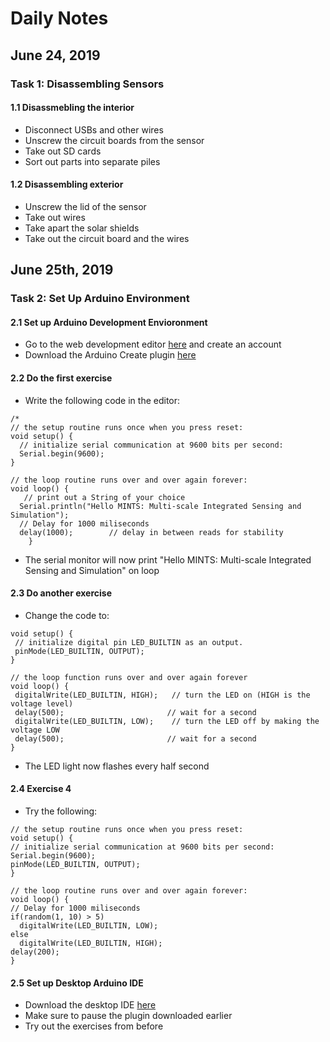 # Daily Notes
## June 24, 2019
### Task 1: Disassembling Sensors
#### 1.1 Disassmebling the interior
 - Disconnect USBs and other wires
 - Unscrew the circuit boards from the sensor
 - Take out SD cards
 - Sort out parts into separate piles
#### 1.2 Disassembling exterior
 - Unscrew the lid of the sensor
 - Take out wires
 - Take apart the solar shields
 - Take out the circuit board and the wires

## June 25th, 2019
### Task 2: Set Up Arduino Environment
#### 2.1 Set up Arduino Development Envioronment
 - Go to the web development editor [here](https://www.arduino.cc/en/Main/Software) and create an account
 - Download the Arduino Create plugin [here](https://create.arduino.cc/getting-started/plugin?page=2)
#### 2.2 Do the first exercise
 - Write the following code in the editor:
````
/*
// the setup routine runs once when you press reset:
void setup() {
  // initialize serial communication at 9600 bits per second:
  Serial.begin(9600);
}

// the loop routine runs over and over again forever:
void loop() {
   // print out a String of your choice 
  Serial.println("Hello MINTS: Multi-scale Integrated Sensing and Simulation");
  // Delay for 1000 miliseconds 
  delay(1000);        // delay in between reads for stability
    }
````
 - The serial monitor will now print "Hello MINTS: Multi-scale Integrated Sensing and Simulation" on loop
#### 2.3 Do another exercise
 - Change the code to:
 ````
 void setup() {
  // initialize digital pin LED_BUILTIN as an output.
  pinMode(LED_BUILTIN, OUTPUT);
}

// the loop function runs over and over again forever
void loop() {
  digitalWrite(LED_BUILTIN, HIGH);   // turn the LED on (HIGH is the voltage level)
  delay(500);                       // wait for a second
  digitalWrite(LED_BUILTIN, LOW);    // turn the LED off by making the voltage LOW
  delay(500);                       // wait for a second
}
````
 - The LED light now flashes every half second
 #### 2.4 Exercise 4
 - Try the following:
  ````
 // the setup routine runs once when you press reset:
void setup() {
  // initialize serial communication at 9600 bits per second:
  Serial.begin(9600);
  pinMode(LED_BUILTIN, OUTPUT);
}

// the loop routine runs over and over again forever:
void loop() {
  // Delay for 1000 miliseconds 
  if(random(1, 10) > 5)
    digitalWrite(LED_BUILTIN, LOW);
  else
    digitalWrite(LED_BUILTIN, HIGH);
  delay(200);
}
````
#### 2.5 Set up Desktop Arduino IDE
 - Download the desktop IDE [here](https://www.arduino.cc/en/Main/Software)
 - Make sure to pause the plugin downloaded earlier
 - Try out the exercises from before

